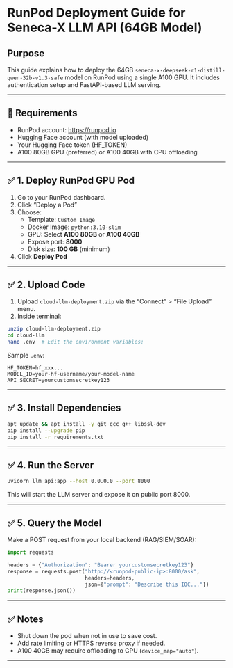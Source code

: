 # RunPod Deployment Guide for Seneca-X LLM API (64GB Model)

## Purpose
This guide explains how to deploy the 64GB `seneca-x-deepseek-r1-distill-qwen-32b-v1.3-safe` model on RunPod using a single A100 GPU. It includes authentication setup and FastAPI-based LLM serving.

---

## 🧱 Requirements
- RunPod account: https://runpod.io
- Hugging Face account (with model uploaded)
- Your Hugging Face token (HF_TOKEN)
- A100 80GB GPU (preferred) or A100 40GB with CPU offloading

---

## ✅ 1. Deploy RunPod GPU Pod
1. Go to your RunPod dashboard.
2. Click “Deploy a Pod”
3. Choose:
   - Template: `Custom Image`
   - Docker Image: `python:3.10-slim`
   - GPU: Select **A100 80GB** or **A100 40GB**
   - Expose port: **8000**
   - Disk size: **100 GB** (minimum)
4. Click **Deploy Pod**

---

## ✅ 2. Upload Code
1. Upload `cloud-llm-deployment.zip` via the “Connect” > “File Upload” menu.
2. Inside terminal:
```bash
unzip cloud-llm-deployment.zip
cd cloud-llm
nano .env  # Edit the environment variables:
```

Sample `.env`:
```
HF_TOKEN=hf_xxx...
MODEL_ID=your-hf-username/your-model-name
API_SECRET=yourcustomsecretkey123
```

---

## ✅ 3. Install Dependencies
```bash
apt update && apt install -y git gcc g++ libssl-dev
pip install --upgrade pip
pip install -r requirements.txt
```

---

## ✅ 4. Run the Server
```bash
uvicorn llm_api:app --host 0.0.0.0 --port 8000
```

This will start the LLM server and expose it on public port 8000.

---

## ✅ 5. Query the Model
Make a POST request from your local backend (RAG/SIEM/SOAR):

```python
import requests

headers = {"Authorization": "Bearer yourcustomsecretkey123"}
response = requests.post("http://<runpod-public-ip>:8000/ask", 
                         headers=headers, 
                         json={"prompt": "Describe this IOC..."})
print(response.json())
```

---

## ✅ Notes
- Shut down the pod when not in use to save cost.
- Add rate limiting or HTTPS reverse proxy if needed.
- A100 40GB may require offloading to CPU (`device_map="auto"`).

---